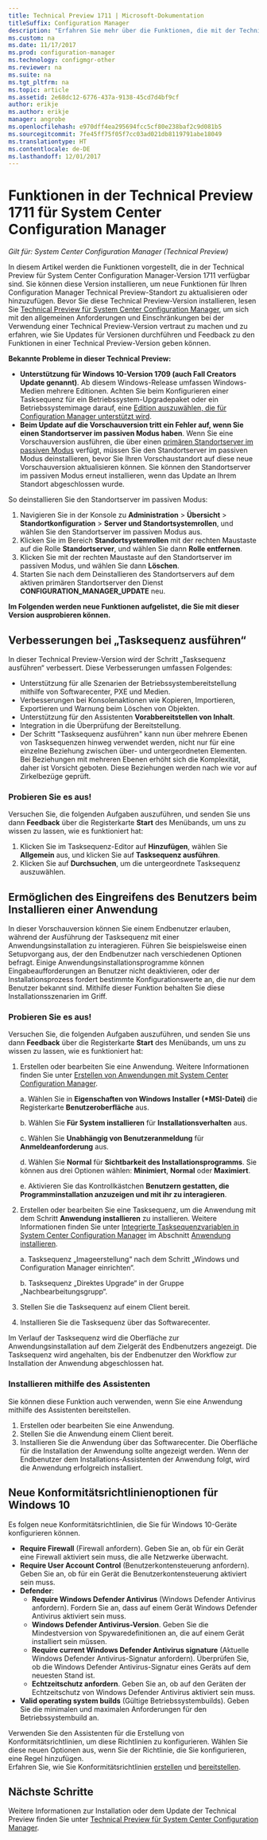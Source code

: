 ```yaml
---
title: Technical Preview 1711 | Microsoft-Dokumentation
titleSuffix: Configuration Manager
description: "Erfahren Sie mehr über die Funktionen, die mit der Technical Preview-Version 1711 für System Center Configuration Manager zur Verfügung stehen."
ms.custom: na
ms.date: 11/17/2017
ms.prod: configuration-manager
ms.technology: configmgr-other
ms.reviewer: na
ms.suite: na
ms.tgt_pltfrm: na
ms.topic: article
ms.assetid: 2e68dc12-6776-437a-9138-45cd7d4bf9cf
author: erikje
ms.author: erikje
manager: angrobe
ms.openlocfilehash: e970dff4ea295694fcc5cf80e238baf2c9d081b5
ms.sourcegitcommit: 7fe45ff75f05f7cc03ad021db8119791abe18049
ms.translationtype: HT
ms.contentlocale: de-DE
ms.lasthandoff: 12/01/2017
---
```

# <a name="capabilities-in-technical-preview-1711-for-system-center-configuration-manager"></a>Funktionen in der Technical Preview 1711 für System Center Configuration Manager

*Gilt für: System Center Configuration Manager (Technical Preview)*

In diesem Artikel werden die Funktionen vorgestellt, die in der Technical Preview für System Center Configuration Manager-Version 1711 verfügbar sind. Sie können diese Version installieren, um neue Funktionen für Ihren Configuration Manager Technical Preview-Standort zu aktualisieren oder hinzuzufügen. Bevor Sie diese Technical Preview-Version installieren, lesen Sie [Technical Preview für System Center Configuration Manager](../../core/get-started/technical-preview.md), um sich mit den allgemeinen Anforderungen und Einschränkungen bei der Verwendung einer Technical Preview-Version vertraut zu machen und zu erfahren, wie Sie Updates für Versionen durchführen und Feedback zu den Funktionen in einer Technical Preview-Version geben können.     


<!--  Known Issues Template   
**Known Issues in this Technical Preview:**
-   **Issue Name**. Details
    Workaround details.
-->
**Bekannte Probleme in dieser Technical Preview:**
-   **Unterstützung für Windows 10-Version 1709 (auch Fall Creators Update genannt)**.  Ab diesem Windows-Release umfassen Windows-Medien mehrere Editionen. Achten Sie beim Konfigurieren einer Tasksequenz für ein Betriebssystem-Upgradepaket oder ein Betriebssystemimage darauf, eine [Edition auszuwählen, die für Configuration Manager unterstützt wird](/sccm/core/plan-design/configs/support-for-windows-10#windows-10-as-a-client).
-   **Beim Update auf die Vorschauversion tritt ein Fehler auf, wenn Sie einen Standortserver im passiven Modus haben**. Wenn Sie eine Vorschauversion ausführen, die über einen [primären Standortserver im passiven Modus](/sccm/core/get-started/capabilities-in-technical-preview-1706#site-server-role-high-availability) verfügt, müssen Sie den Standortserver im passiven Modus deinstallieren, bevor Sie Ihren Vorschaustandort auf diese neue Vorschauversion aktualisieren können. Sie können den Standortserver im passiven Modus erneut installieren, wenn das Update an Ihrem Standort abgeschlossen wurde.

  So deinstallieren Sie den Standortserver im passiven Modus:
  1. Navigieren Sie in der Konsole zu **Administration** > **Übersicht** > **Standortkonfiguration** > **Server und Standortsystemrollen**, und wählen Sie den Standortserver im passiven Modus aus.
  2. Klicken Sie im Bereich **Standortsystemrollen** mit der rechten Maustaste auf die Rolle **Standortserver**, und wählen Sie dann **Rolle entfernen**.
  3. Klicken Sie mit der rechten Maustaste auf den Standortserver im passiven Modus, und wählen Sie dann **Löschen**.
  4. Starten Sie nach dem Deinstallieren des Standortservers auf dem aktiven primären Standortserver den Dienst **CONFIGURATION_MANAGER_UPDATE** neu.

**Im Folgenden werden neue Funktionen aufgelistet, die Sie mit dieser Version ausprobieren können.**  

<!--  Section Template
##  FEATURE
### Procedure 1
### Try it out!  
 Try to complete the following tasks and then send us **Feedback** from the **Home** tab of the Ribbon to let us know how it worked:
 -  Task 1
 -  Task 2              
-->

## <a name="improvements-to-run-task-sequence"></a>Verbesserungen bei „Tasksequenz ausführen“
<!-- 1261338 -->

In dieser Technical Preview-Version wird der Schritt „Tasksequenz ausführen“ verbessert. Diese Verbesserungen umfassen Folgendes:

 - Unterstützung für alle Szenarien der Betriebssystembereitstellung mithilfe von Softwarecenter, PXE und Medien.
 - Verbesserungen bei Konsolenaktionen wie Kopieren, Importieren, Exportieren und Warnung beim Löschen von Objekten.
 - Unterstützung für den Assistenten **Vorabbereitstellen von Inhalt**.
 - Integration in die Überprüfung der Bereitstellung.
 - Der Schritt "Tasksequenz ausführen" kann nun über mehrere Ebenen von Tasksequenzen hinweg verwendet werden, nicht nur für eine einzelne Beziehung zwischen über- und untergeordneten Elementen. Bei Beziehungen mit mehreren Ebenen erhöht sich die Komplexität, daher ist Vorsicht geboten. Diese Beziehungen werden nach wie vor auf Zirkelbezüge geprüft.

### <a name="try-it-out"></a>Probieren Sie es aus!  

Versuchen Sie, die folgenden Aufgaben auszuführen, und senden Sie uns dann **Feedback** über die Registerkarte **Start** des Menübands, um uns zu wissen zu lassen, wie es funktioniert hat:

1. Klicken Sie im Tasksequenz-Editor auf **Hinzufügen**, wählen Sie **Allgemein** aus, und klicken Sie auf **Tasksequenz ausführen**.
2. Klicken Sie auf **Durchsuchen**, um die untergeordnete Tasksequenz auszuwählen.

## <a name="allow-user-interaction-when-installing-an-application----1356976---"></a>Ermöglichen des Eingreifens des Benutzers beim Installieren einer Anwendung <!-- 1356976 -->

In dieser Vorschauversion können Sie einem Endbenutzer erlauben, während der Ausführung der Tasksequenz mit einer Anwendungsinstallation zu interagieren. Führen Sie beispielsweise einen Setupvorgang aus, der den Endbenutzer nach verschiedenen Optionen befragt. Einige Anwendungsinstallationsprogramme können Eingabeaufforderungen an Benutzer nicht deaktivieren, oder der Installationsprozess fordert bestimmte Konfigurationswerte an, die nur dem Benutzer bekannt sind. Mithilfe dieser Funktion behalten Sie diese Installationsszenarien im Griff.

### <a name="try-it-out"></a>Probieren Sie es aus!

Versuchen Sie, die folgenden Aufgaben auszuführen, und senden Sie uns dann **Feedback** über die Registerkarte **Start** des Menübands, um uns zu wissen zu lassen, wie es funktioniert hat:

1.  Erstellen oder bearbeiten Sie eine Anwendung. Weitere Informationen finden Sie unter [Erstellen von Anwendungen mit System Center Configuration Manager](/sccm/apps/deploy-use/create-applications).

    a. Wählen Sie in **Eigenschaften von Windows Installer (\*MSI-Datei)** die Registerkarte **Benutzeroberfläche** aus.

    b. Wählen Sie **Für System installieren** für **Installationsverhalten** aus.

    c. Wählen Sie **Unabhängig von Benutzeranmeldung** für **Anmeldeanforderung** aus.

    d. Wählen Sie **Normal** für **Sichtbarkeit des Installationsprogramms**. Sie können aus drei Optionen wählen: **Minimiert**, **Normal** oder **Maximiert**.

    e. Aktivieren Sie das Kontrollkästchen **Benutzern gestatten, die Programminstallation anzuzeigen und mit ihr zu interagieren**.

2.  Erstellen oder bearbeiten Sie eine Tasksequenz, um die Anwendung mit dem Schritt **Anwendung installieren** zu installieren. Weitere Informationen finden Sie unter [Integrierte Tasksequenzvariablen in System Center Configuration Manager](/sccm/osd/understand/task-sequence-steps) im Abschnitt [Anwendung installieren](/sccm/osd/understand/task-sequence-steps#BKMK_InstallApplication).

    a. Tasksequenz „Imageerstellung“ nach dem Schritt „Windows und Configuration Manager einrichten“.

    b. Tasksequenz „Direktes Upgrade“ in der Gruppe „Nachbearbeitungsgrupp“.

3.  Stellen Sie die Tasksequenz auf einem Client bereit.
4.  Installieren Sie die Tasksequenz über das Softwarecenter.

Im Verlauf der Tasksequenz wird die Oberfläche zur Anwendungsinstallation auf dem Zielgerät des Endbenutzers angezeigt. Die Tasksequenz wird angehalten, bis der Endbenutzer den Workflow zur Installation der Anwendung abgeschlossen hat.

### <a name="install-using-the-wizard"></a>Installieren mithilfe des Assistenten

Sie können diese Funktion auch verwenden, wenn Sie eine Anwendung mithilfe des Assistenten bereitstellen.

1. Erstellen oder bearbeiten Sie eine Anwendung.
2. Stellen Sie die Anwendung einem Client bereit.
3. Installieren Sie die Anwendung über das Softwarecenter. Die Oberfläche für die Installation der Anwendung sollte angezeigt werden. Wenn der Endbenutzer dem Installations-Assistenten der Anwendung folgt, wird die Anwendung erfolgreich installiert.

## <a name="new-compliance-policy-options-for-windows-10"></a>Neue Konformitätsrichtlinienoptionen für Windows 10
Es folgen neue Konformitätsrichtlinien, die Sie für Windows 10-Geräte konfigurieren können.
- **Require Firewall** (Firewall anfordern).  Geben Sie an, ob für ein Gerät eine Firewall aktiviert sein muss, die alle Netzwerke überwacht.
- **Require User Account Control** (Benutzerkontensteuerung anfordern). Geben Sie an, ob für ein Gerät die Benutzerkontensteuerung aktiviert sein muss.
- **Defender**:
  - **Require Windows Defender Antivirus** (Windows Defender Antivirus anfordern).  Fordern Sie an, dass auf einem Gerät Windows Defender Antivirus aktiviert sein muss.
  - **Windows Defender Antivirus-Version**.  Geben Sie die Mindestversion von Spywaredefinitionen an, die auf einem Gerät installiert sein müssen.
  - **Require current Windows Defender Antivirus signature** (Aktuelle Windows Defender Antivirus-Signatur anfordern). Überprüfen Sie, ob die Windows Defender Antivirus-Signatur eines Geräts auf dem neuesten Stand ist.
  - **Echtzeitschutz anfordern**.  Geben Sie an, ob auf den Geräten der Echtzeitschutz von Windows Defender Antivirus aktiviert sein muss.
- **Valid operating system builds** (Gültige Betriebssystembuilds).  Geben Sie die minimalen und maximalen Anforderungen für den Betriebssystembuild an.  

Verwenden Sie den Assistenten für die Erstellung von Konformitätsrichtlinien, um diese Richtlinien zu konfigurieren. Wählen Sie diese neuen Optionen aus, wenn Sie der Richtlinie, die Sie konfigurieren, eine Regel hinzufügen.  
Erfahren Sie, wie Sie Konformitätsrichtlinien [erstellen](/sccm/mdm/deploy-use/create-compliance-policy#create-a-compliance-policy) und [bereitstellen](/sccm/mdm/deploy-use/create-compliance-policy#deploy-a-compliance-policy).




<!-- When we have another H2 in this topic, Add this Next Steps section back in.  -->

## <a name="next-steps"></a>Nächste Schritte
Weitere Informationen zur Installation oder dem Update der Technical Preview finden Sie unter [Technical Preview für System Center Configuration Manager](/sccm/core/get-started/technical-preview).    
